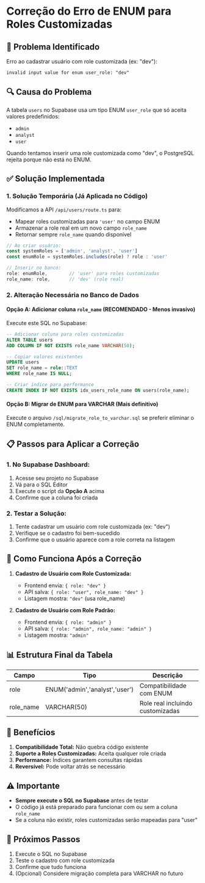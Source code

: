 # Correção do Erro de ENUM para Roles Customizadas

## 🚨 Problema Identificado
Erro ao cadastrar usuário com role customizada (ex: "dev"):
```
invalid input value for enum user_role: "dev"
```

## 🔍 Causa do Problema
A tabela `users` no Supabase usa um tipo ENUM `user_role` que só aceita valores predefinidos:
- `admin`
- `analyst`  
- `user`

Quando tentamos inserir uma role customizada como "dev", o PostgreSQL rejeita porque não está no ENUM.

## ✅ Solução Implementada

### 1. **Solução Temporária (Já Aplicada no Código)**
Modificamos a API `/api/users/route.ts` para:
- Mapear roles customizadas para `'user'` no campo ENUM
- Armazenar a role real em um novo campo `role_name`
- Retornar sempre `role_name` quando disponível

```typescript
// Ao criar usuário:
const systemRoles = ['admin', 'analyst', 'user']
const enumRole = systemRoles.includes(role) ? role : 'user'

// Inserir no banco:
role: enumRole,        // 'user' para roles customizadas
role_name: role,       // 'dev' (role real)
```

### 2. **Alteração Necessária no Banco de Dados**

#### Opção A: Adicionar coluna `role_name` (RECOMENDADO - Menos invasivo)
Execute este SQL no Supabase:

```sql
-- Adicionar coluna para roles customizadas
ALTER TABLE users 
ADD COLUMN IF NOT EXISTS role_name VARCHAR(50);

-- Copiar valores existentes
UPDATE users 
SET role_name = role::TEXT 
WHERE role_name IS NULL;

-- Criar índice para performance
CREATE INDEX IF NOT EXISTS idx_users_role_name ON users(role_name);
```

#### Opção B: Migrar de ENUM para VARCHAR (Mais definitivo)
Execute o arquivo `/sql/migrate_role_to_varchar.sql` se preferir eliminar o ENUM completamente.

## 📋 Passos para Aplicar a Correção

### 1. **No Supabase Dashboard:**
1. Acesse seu projeto no Supabase
2. Vá para o SQL Editor
3. Execute o script da **Opção A** acima
4. Confirme que a coluna foi criada

### 2. **Testar a Solução:**
1. Tente cadastrar um usuário com role customizada (ex: "dev")
2. Verifique se o cadastro foi bem-sucedido
3. Confirme que o usuário aparece com a role correta na listagem

## 🔄 Como Funciona Após a Correção

1. **Cadastro de Usuário com Role Customizada:**
   - Frontend envia: `{ role: "dev" }`
   - API salva: `{ role: "user", role_name: "dev" }`
   - Listagem mostra: `"dev"` (usa role_name)

2. **Cadastro de Usuário com Role Padrão:**
   - Frontend envia: `{ role: "admin" }`
   - API salva: `{ role: "admin", role_name: "admin" }`
   - Listagem mostra: `"admin"`

## 📊 Estrutura Final da Tabela

| Campo | Tipo | Descrição |
|-------|------|-----------|
| role | ENUM('admin','analyst','user') | Compatibilidade com ENUM |
| role_name | VARCHAR(50) | Role real incluindo customizadas |

## 🎯 Benefícios

1. **Compatibilidade Total:** Não quebra código existente
2. **Suporte a Roles Customizadas:** Aceita qualquer role criada
3. **Performance:** Índices garantem consultas rápidas
4. **Reversível:** Pode voltar atrás se necessário

## ⚠️ Importante

- **Sempre execute o SQL no Supabase** antes de testar
- O código já está preparado para funcionar com ou sem a coluna `role_name`
- Se a coluna não existir, roles customizadas serão mapeadas para "user"

## 🚀 Próximos Passos

1. Execute o SQL no Supabase
2. Teste o cadastro com role customizada
3. Confirme que tudo funciona
4. (Opcional) Considere migração completa para VARCHAR no futuro